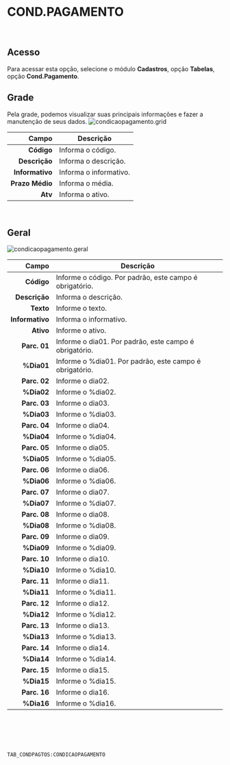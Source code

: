 # COND.PAGAMENTO
<br>

## Acesso
Para acessar esta opção, selecione o módulo **Cadastros**, opção **Tabelas**, opção **Cond.Pagamento**.
<br>

## Grade
Pela grade, podemos visualizar suas principais informações e fazer a manutenção de seus dados.
![condicaopagamento.grid](https://raw.githubusercontent.com/netforcews/docs-siscom/master/cadastros/imagens/condicaopagamento.grid.png)

Campo | Descrição
--:|---
**Código** | Informa o código.
**Descrição** | Informa o descrição.
**Informativo** | Informa o informativo.
**Prazo Médio** | Informa o média.
**Atv** | Informa o ativo.
<br>

## Geral
![condicaopagamento.geral](https://raw.githubusercontent.com/netforcews/docs-siscom/master/cadastros/imagens/condicaopagamento.geral.png)

Campo | Descrição
--:|---
**Código** | Informe o código. Por padrão, este campo é obrigatório.
**Descrição** | Informa o descrição.
**Texto** | Informe o texto.
**Informativo** | Informa o informativo.
**Ativo** | Informe o ativo.
**Parc. 01** | Informe o dia01. Por padrão, este campo é obrigatório.
**%Dia01** | Informe o %dia01. Por padrão, este campo é obrigatório.
**Parc. 02** | Informe o dia02.
**%Dia02** | Informe o %dia02.
**Parc. 03** | Informe o dia03.
**%Dia03** | Informe o %dia03.
**Parc. 04** | Informe o dia04.
**%Dia04** | Informe o %dia04.
**Parc. 05** | Informe o dia05.
**%Dia05** | Informe o %dia05.
**Parc. 06** | Informe o dia06.
**%Dia06** | Informe o %dia06.
**Parc. 07** | Informe o dia07.
**%Dia07** | Informe o %dia07.
**Parc. 08** | Informe o dia08.
**%Dia08** | Informe o %dia08.
**Parc. 09** | Informe o dia09.
**%Dia09** | Informe o %dia09.
**Parc. 10** | Informe o dia10.
**%Dia10** | Informe o %dia10.
**Parc. 11** | Informe o dia11.
**%Dia11** | Informe o %dia11.
**Parc. 12** | Informe o dia12.
**%Dia12** | Informe o %dia12.
**Parc. 13** | Informe o dia13.
**%Dia13** | Informe o %dia13.
**Parc. 14** | Informe o dia14.
**%Dia14** | Informe o %dia14.
**Parc. 15** | Informe o dia15.
**%Dia15** | Informe o %dia15.
**Parc. 16** | Informe o dia16.
**%Dia16** | Informe o %dia16.
<br>
<br>
<br>
<br>

```TAB_CONDPAGTOS:CONDICAOPAGAMENTO```
